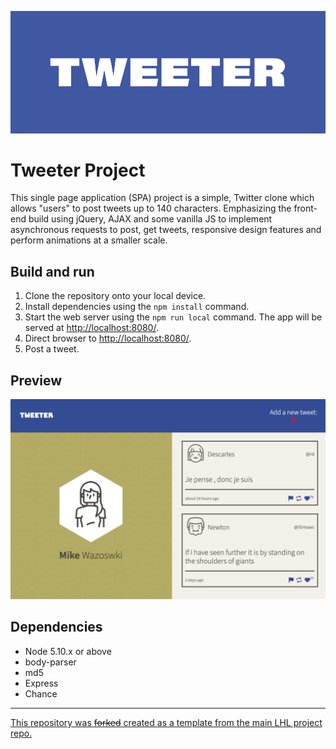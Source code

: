 
!["Twitter Hero Image"](https://raw.githubusercontent.com/knnku/tweeter/master/assets/tweeter2.png)

# Tweeter Project

This single page application (SPA) project is a simple, Twitter clone which allows "users" to post tweets up to 140 characters. Emphasizing the front-end build using jQuery, AJAX and some vanilla JS to implement asynchronous requests to post, get tweets, responsive design features and perform animations at a smaller scale.

## Build and run

1. Clone the repository onto your local device.
2. Install dependencies using the `npm install` command.
3. Start the web server using the `npm run local` command. The app will be served at <http://localhost:8080/>.
4. Direct browser to <http://localhost:8080/>.
5. Post a tweet.

## Preview

!["Home Page"](https://raw.githubusercontent.com/knnku/tweeter/master/assets/tweeter1.png)



## Dependencies

- Node 5.10.x or above
- body-parser
- md5
- Express
- Chance

---

[This repository was ~~forked~~ created as a template from the main LHL project repo.](https://github.com/lighthouse-labs/tweeter)
